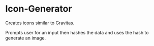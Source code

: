 # Icon-Generator
Creates icons similar to Gravitas.

Prompts user for an input then hashes the data and uses the hash to generate an image.
